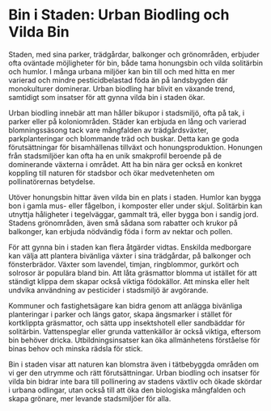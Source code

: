 
# Bin i Staden: Urban Biodling och Vilda Bin

Staden, med sina parker, trädgårdar, balkonger och grönområden, erbjuder ofta oväntade möjligheter för bin, både tama honungsbin och vilda solitärbin och humlor. I många urbana miljöer kan bin till och med hitta en mer varierad och mindre pesticidbelastad föda än på landsbygden där monokulturer dominerar. Urban biodling har blivit en växande trend, samtidigt som insatser för att gynna vilda bin i staden ökar.

Urban biodling innebär att man håller bikupor i stadsmiljö, ofta på tak, i parker eller på koloniområden. Städer kan erbjuda en lång och varierad blomningssäsong tack vare mångfalden av trädgårdsväxter, parkplanteringar och blommande träd och buskar. Detta kan ge goda förutsättningar för bisamhällenas tillväxt och honungsproduktion. Honungen från stadsmiljöer kan ofta ha en unik smakprofil beroende på de dominerande växterna i området. Att ha bin nära ger också en konkret koppling till naturen för stadsbor och ökar medvetenheten om pollinatörernas betydelse.

Utöver honungsbin hittar även vilda bin en plats i staden. Humlor kan bygga bon i gamla mus- eller fågelbon, i komposter eller under skjul. Solitärbin kan utnyttja håligheter i tegelväggar, gammalt trä, eller bygga bon i sandig jord. Stadens grönområden, även små sådana som rabatter och krukor på balkonger, kan erbjuda nödvändig föda i form av nektar och pollen.

För att gynna bin i staden kan flera åtgärder vidtas. Enskilda medborgare kan välja att plantera bivänliga växter i sina trädgårdar, på balkonger och fönsterbrädor. Växter som lavendel, timjan, ringblommor, gurkört och solrosor är populära bland bin. Att låta gräsmattor blomma ut istället för att ständigt klippa dem skapar också viktiga födokällor. Att minska eller helt undvika användning av pesticider i stadsmiljö är avgörande.

Kommuner och fastighetsägare kan bidra genom att anlägga bivänliga planteringar i parker och längs gator, skapa ängsmarker i stället för kortklippta gräsmattor, och sätta upp insektshotell eller sandbäddar för solitärbin. Vattenspeglar eller grunda vattenkällor är också viktiga, eftersom bin behöver dricka. Utbildningsinsatser kan öka allmänhetens förståelse för binas behov och minska rädsla för stick.

Bin i staden visar att naturen kan blomstra även i tätbebyggda områden om vi ger den utrymme och rätt förutsättningar. Urban biodling och insatser för vilda bin bidrar inte bara till pollinering av stadens växtliv och ökade skördar i urbana odlingar, utan också till att öka den biologiska mångfalden och skapa grönare, mer levande stadsmiljöer för alla.
